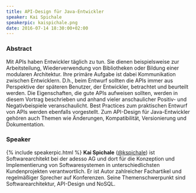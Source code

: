 ```yaml
---
title: API-Design für Java-Entwickler
speaker: Kai Spichale
speakerpic: kaispichale.png
date: 2016-07-14 18:30:00+02:00
---
```


### Abstract

Mit APIs haben Entwickler täglich zu tun. Sie dienen beispielsweise zur Arbeitsteilung, Wiederverwendung von Bibliotheken oder Bildung einer modularen Architektur. Ihre primäre Aufgabe ist dabei Kommunikation zwischen Entwicklern. D.h., beim Entwurf sollten die APIs immer aus Perspektive der späteren Benutzer, der Entwickler, betrachtet und beurteilt werden. Die Eigenschaften, die gute APIs aufweisen sollten, werden in diesem Vortrag beschrieben und anhand vieler anschaulicher Positiv- und Negativbeispiele veranschaulicht. Best Practices zum praktischen Entwurf von APIs werden ebenfalls vorgestellt. Zum API-Design für Java-Entwickler gehören auch Themen wie Änderungen, Kompatibilität, Versionierung und Dokumentation.

### Speaker

{% include speakerpic.html %}
__Kai Spichale__ ([@kspichale](https://twitter.com/kspichale)) ist Softwarearchitekt bei der adesso AG und dort für die Konzeption und Implementierung von Softwaresystemen in unterschiedlichsten Kundenprojekten verantwortlich. Er ist Autor zahlreicher Fachartikel und regelmäßiger Sprecher auf Konferenzen. Seine Themenschwerpunkt sind Softwarearchitektur, API-Design und NoSQL.
